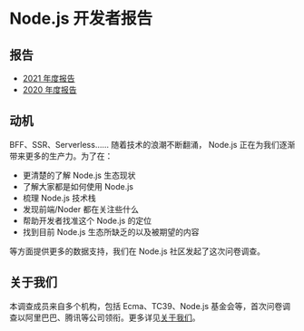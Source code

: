 # Node.js 开发者报告

## 报告

- [2021 年度报告](https://nodersurvey.github.io/reporters/index.html)
- [2020 年度报告](https://nodersurvey.github.io/reporters/2020.html)

## 动机

BFF、SSR、Serverless…… 随着技术的浪潮不断翻涌， Node.js 正在为我们逐渐带来更多的生产力。为了在：

- 更清楚的了解 Node.js 生态现状
- 了解大家都是如何使用 Node.js
- 梳理 Node.js 技术栈
- 发现前端/Noder 都在关注些什么
- 帮助开发者找准这个 Node.js 的定位
- 找到目前 Node.js 生态所缺乏的以及被期望的内容

等方面提供更多的数据支持，我们在 Node.js 社区发起了这次问卷调查。

## 关于我们

本调查成员来自多个机构，包括 Ecma、TC39、Node.js 基金会等，首次问卷调查以阿里巴巴、腾讯等公司领衔。更多详见[关于我们](https://nodersurvey.github.io/reporters/about.html)。


